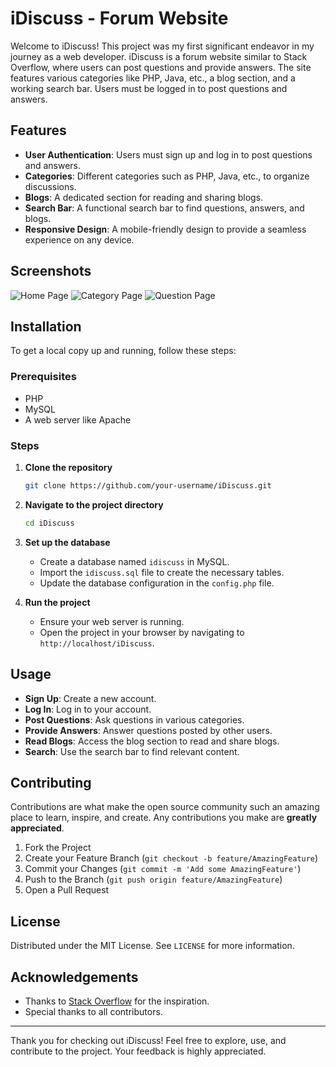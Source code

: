 # iDiscuss - Forum Website

Welcome to iDiscuss! This project was my first significant endeavor in my journey as a web developer. iDiscuss is a forum website similar to Stack Overflow, where users can post questions and provide answers. The site features various categories like PHP, Java, etc., a blog section, and a working search bar. Users must be logged in to post questions and answers.

## Features

- **User Authentication**: Users must sign up and log in to post questions and answers.
- **Categories**: Different categories such as PHP, Java, etc., to organize discussions.
- **Blogs**: A dedicated section for reading and sharing blogs.
- **Search Bar**: A functional search bar to find questions, answers, and blogs.
- **Responsive Design**: A mobile-friendly design to provide a seamless experience on any device.

## Screenshots

![Home Page](screenshots/home_page.png)
![Category Page](screenshots/category_page.png)
![Question Page](screenshots/question_page.png)

## Installation

To get a local copy up and running, follow these steps:

### Prerequisites

- PHP
- MySQL
- A web server like Apache

### Steps

1. **Clone the repository**
    ```sh
    git clone https://github.com/your-username/iDiscuss.git
    ```

2. **Navigate to the project directory**
    ```sh
    cd iDiscuss
    ```

3. **Set up the database**
    - Create a database named `idiscuss` in MySQL.
    - Import the `idiscuss.sql` file to create the necessary tables.
    - Update the database configuration in the `config.php` file.

4. **Run the project**
    - Ensure your web server is running.
    - Open the project in your browser by navigating to `http://localhost/iDiscuss`.

## Usage

- **Sign Up**: Create a new account.
- **Log In**: Log in to your account.
- **Post Questions**: Ask questions in various categories.
- **Provide Answers**: Answer questions posted by other users.
- **Read Blogs**: Access the blog section to read and share blogs.
- **Search**: Use the search bar to find relevant content.

## Contributing

Contributions are what make the open source community such an amazing place to learn, inspire, and create. Any contributions you make are **greatly appreciated**.

1. Fork the Project
2. Create your Feature Branch (`git checkout -b feature/AmazingFeature`)
3. Commit your Changes (`git commit -m 'Add some AmazingFeature'`)
4. Push to the Branch (`git push origin feature/AmazingFeature`)
5. Open a Pull Request

## License

Distributed under the MIT License. See `LICENSE` for more information.

## Acknowledgements

- Thanks to [Stack Overflow](https://stackoverflow.com) for the inspiration.
- Special thanks to all contributors.

---

Thank you for checking out iDiscuss! Feel free to explore, use, and contribute to the project. Your feedback is highly appreciated.



